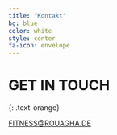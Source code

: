 ```yaml
---
title: "Kontakt"
bg: blue
color: white
style: center
fa-icon: envelope
---
```


# GET IN TOUCH
{: .text-orange}

<span class="fa-stack subtlecircle" style="font-size:100px; background:rgba(255,166,0,0.1)">
  <i class="fa fa-circle fa-stack-2x text-white"></i>
  <i class="fa fa-facebook-square fa-stack-1x text-orange"></i>
</span>
<span class="fa-stack subtlecircle" style="font-size:100px; background:rgba(255,166,0,0.1)">
  <i class="fa fa-circle fa-stack-2x text-white"></i>
  <i class="fa fa-youtube-square fa-stack-1x text-orange"></i>
</span>
<span class="fa-stack subtlecircle" style="font-size:100px; background:rgba(255,166,0,0.1)">
  <i class="fa fa-circle fa-stack-2x text-white"></i>
  <i class="fa fa-instagram fa-stack-1x text-orange"></i>
</span>

FITNESS@ROUAGHA.DE
